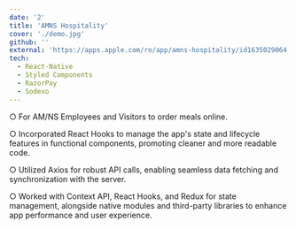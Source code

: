 ```yaml
---
date: '2'
title: 'AMNS Hospitality'
cover: './demo.jpg'
github: ''
external: 'https://apps.apple.com/ro/app/amns-hospitality/id1635029064'
tech:
  - React-Native
  - Styled Components
  - RazorPay
  - Sodexo
---
```


○ For AM/NS Employees and Visitors to order meals online.     

○  Incorporated React Hooks to manage the app's state and lifecycle features in functional components, promoting cleaner and more readable code.

○ Utilized Axios for robust API calls, enabling seamless data fetching and synchronization with the server.

 ○ Worked with Context API, React Hooks, and Redux for state management, alongside native modules and third-party libraries to enhance app performance and user experience.
